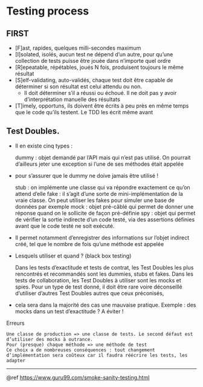 # Testing process

FIRST
---
* [F]ast, rapides, quelques milli-secondes maximum
* [I]solated, isolés, aucun test ne dépend d’un autre, pour qu’une collection de tests puisse être jouée dans n’importe quel ordre
* [R]epeatable, répétables, joués N fois, produisent toujours le même résultat
* [S]elf-validating, auto-validés, chaque test doit être capable de déterminer si son résultat est celui attendu ou non.
  - Il doit déterminer s’il a réussi ou échoué. Il ne doit pas y avoir d’interprétation manuelle des résultats
* [T]imely, opportuns, ils doivent être écrits à peu près en même temps que le code qu’ils testent. Le TDD les écrit même avant

Test Doubles.
---
* Il en existe cinq types :

    dummy : objet demandé par l’API mais qui n’est pas utilisé. On pourrait d’ailleurs jeter une exception si l’une de ses méthodes était appelée

* pour s’assurer que le dummy ne doive jamais être utilisé !

    stub : on implémente une classe qui va répondre exactement ce qu’on attend d’elle
    fake : il s’agit d’une sorte de mini-implémentation de la vraie classe. On peut utiliser les fakes pour simuler une base de données par exemple
    mock : objet pré-câblé qui permet de donner une réponse quand on le sollicite de façon pré-définie
    spy : objet qui permet de vérifier la sortie indirecte d’un code testé, via des assertions définies avant que le code testé ne soit exécuté.

* Il permet notamment d’enregistrer des informations sur l’objet indirect créé, tel que le nombre de fois qu’une méthode est appelée

* Lesquels utiliser et quand ? (black box testing)

    Dans les tests d’exactitude et tests de contrat, les Test Doubles les plus rencontrés et recommandés sont les dummies, stubs et fakes.
    Dans les tests de collaboration, les Test Doubles à utiliser sont les mocks et spies.
    Pour un type de test donné, il doit être rare voire déconseillé d’utiliser d’autres Test Doubles autres que ceux préconisés,

* cela sera dans la majorité des cas une mauvaise pratique.
Exemple : des mocks dans un test d’exactitude ? A éviter !

Erreurs

    Une classe de production => une classe de tests. Le second défaut est d’utiliser des mocks à outrance.
    Pour (presque) chaque méthode => une méthode de test
    Ce choix a de nombreuses conséquences : tout changement d’implémentation sera coûteux car il faudra réécrire les tests, les adapter

---
@ref
    https://www.guru99.com/smoke-sanity-testing.html
